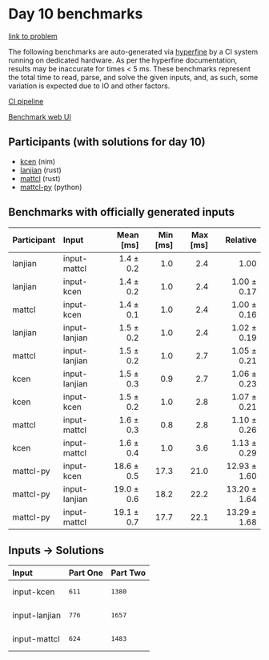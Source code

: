 # Day 10 benchmarks

[link to problem](https://adventofcode.com/2024/day/10)

The following benchmarks are auto-generated via
[hyperfine](https://github.com/sharkdp/hyperfine) by a CI system running on
dedicated hardware. As per the hyperfine documentation, results may be
inaccurate for times < 5 ms. These benchmarks represent the total time to read,
parse, and solve the given inputs, and, as such, some variation is expected due
to IO and other factors.

[CI pipeline](http://ci.papercode.net:8080/teams/main/pipelines/aoc2024)

[Benchmark web UI](https://aoc.ancalagon.black)


## Participants (with solutions for day 10)

- [kcen](https://github.com/kcen/aoc2024) (nim)
- [lanjian](https://github.com/lanjian/aoc-2024) (rust)
- [mattcl](https://github.com/mattcl/aoc2024) (rust)
- [mattcl-py](https://github.com/mattcl/aoc2024-py) (python)


## Benchmarks with officially generated inputs

| Participant | Input | Mean [ms] | Min [ms] | Max [ms] | Relative |
|:---|:---|---:|---:|---:|---:|
| lanjian | input-mattcl | 1.4 ± 0.2 | 1.0 | 2.4 | 1.00 |
| lanjian | input-kcen | 1.4 ± 0.2 | 1.0 | 2.4 | 1.00 ± 0.17 |
| mattcl | input-kcen | 1.4 ± 0.1 | 1.0 | 2.4 | 1.00 ± 0.16 |
| lanjian | input-lanjian | 1.5 ± 0.2 | 1.0 | 2.4 | 1.02 ± 0.19 |
| mattcl | input-lanjian | 1.5 ± 0.2 | 1.0 | 2.7 | 1.05 ± 0.21 |
| kcen | input-lanjian | 1.5 ± 0.3 | 0.9 | 2.7 | 1.06 ± 0.23 |
| kcen | input-kcen | 1.5 ± 0.2 | 1.0 | 2.8 | 1.07 ± 0.21 |
| mattcl | input-mattcl | 1.6 ± 0.3 | 0.8 | 2.8 | 1.10 ± 0.26 |
| kcen | input-mattcl | 1.6 ± 0.4 | 1.0 | 3.6 | 1.13 ± 0.29 |
| mattcl-py | input-kcen | 18.6 ± 0.5 | 17.3 | 21.0 | 12.93 ± 1.60 |
| mattcl-py | input-lanjian | 19.0 ± 0.6 | 18.2 | 22.2 | 13.20 ± 1.64 |
| mattcl-py | input-mattcl | 19.1 ± 0.7 | 17.7 | 22.1 | 13.29 ± 1.68 |


## Inputs -> Solutions

| Input | Part One | Part Two |
|:---|:---|:---|
|input-kcen|<pre>611</pre>|<pre>1380</pre>|
|input-lanjian|<pre>776</pre>|<pre>1657</pre>|
|input-mattcl|<pre>624</pre>|<pre>1483</pre>|